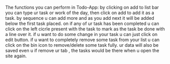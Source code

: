 The functions you can perform in Todo-App:
by clicking on add to list bar you can type ur task or work of the day, then click on add to add it as a task.
by sequence u can add more and as you add next it will be added below the first task placed.
on if any of ur task has been completed u can click on the left cicrle present with the task to mark as the task be done with a line over it.
if u want to do some change in your task u can just click on edit button.
if u want to completely remove some task from your list u can click on the bin icon to remove/delete some task fully.
ur data will also be saved even u if remove ur tab , the tasks would be there when u open the site again.

